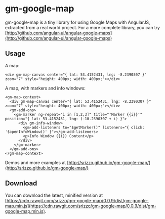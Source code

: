 gm-google-map
=============

gm-google-map is a tiny library for using Google Maps with AngularJS, extracted from a real world project. For a more complete library, you can try [http://github.com/angular-ui/angular-google-maps](http://github.com/angular-ui/angular-google-maps)

## Usage

A map:

    <div gm-map-canvas center="{ lat: 53.4152431, lng: -8.2390307 }" zoom="7" style="height: 400px; width: 400px;"></div>

A map, with markers and info windows:

    <gm-map-context>
      <div gm-map-canvas center="{ lat: 53.4152431, lng: -8.2390307 }" zoom="7" style="height: 400px; width: 400px;"></div>
      <gm-add-ons>
        <gm-marker ng-repeat="i in [1,2,3]" title="'Marker {{i}}'" position="{ lat: 53.4152431, lng: (-10.2390307 + i) }">
          <div gm-info-window>
            <gm-add-listeners to="$getMarker()" listeners="{ click: '$openInfoWindow()' }"></gm-add-listeners>
            <p>Info Window {{i}} Content</p>
          </div>
        </gm-marker>        
      </gm-add-ons>
    </gm-map-context>

Demos and more examples at [http://srizzo.github.io/gm-google-map/](http://srizzo.github.io/gm-google-map/)

## Download

You can download the latest, minified version at [https://cdn.rawgit.com/srizzo/gm-google-map/0.0.9/dist/gm-google-map.min.js](https://cdn.rawgit.com/srizzo/gm-google-map/0.0.9/dist/gm-google-map.min.js).

